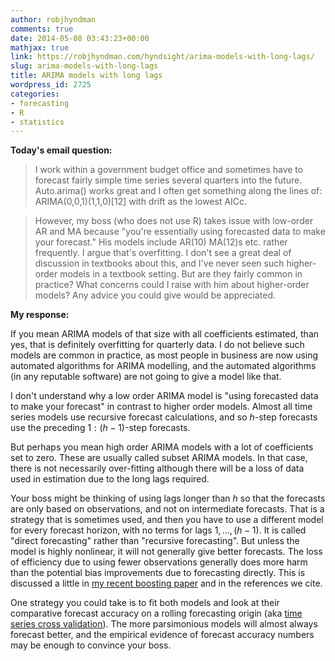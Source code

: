 ```yaml
---
author: robjhyndman
comments: true
date: 2014-05-08 03:43:23+00:00
mathjax: true
link: https://robjhyndman.com/hyndsight/arima-models-with-long-lags/
slug: arima-models-with-long-lags
title: ARIMA models with long lags
wordpress_id: 2725
categories:
- forecasting
- R
- statistics
---
```


**Today's email question:**


>I work within a government budget office and sometimes have to forecast fairly simple time series several quarters into the future. Auto.arima() works great and I often get something along the lines of: ARIMA(0,0,1)(1,1,0)[12] with drift as the lowest AICc. 

>However, my boss (who does not use R) takes issue with low-order AR and MA because "you're essentially using forecasted data to make your forecast." His models include AR(10) MA(12)s etc. rather frequently. I argue that's overfitting. I don't see a great deal of discussion in textbooks about this, and I've never seen such higher-order models in a textbook setting. But are they fairly common in practice? What concerns could I raise with him about higher-order models? Any advice you could give would be appreciated. 

<!-- more -->

**My response:**

If you mean ARIMA models of that size with all coefficients estimated, than yes, that is definitely overfitting for quarterly data. I do not believe such models are common in practice, as most people in business are now using automated algorithms for ARIMA modelling, and the automated algorithms (in any reputable software) are not going to give a model like that.

I don't understand why a low order ARIMA model is "using forecasted data to make your forecast" in contrast to higher order models. Almost all time series models use recursive forecast calculations, and so $h$-step forecasts use the preceding $1:(h-1)$-step forecasts.

But perhaps you mean high order ARIMA models with a lot of coefficients set to zero. These are usually called subset ARIMA models. In that case, there is not necessarily over-fitting although there will be a loss of data used in estimation due to the long lags required.

Your boss might be thinking of using lags longer than $h$ so that the forecasts are only based on observations, and not on intermediate forecasts. That is a strategy that is sometimes used, and then you have to use a different model for every forecast horizon, with no terms for lags $1,...,(h-1)$. It is called "direct forecasting" rather than "recursive forecasting". But unless the model is highly nonlinear, it will not generally give better forecasts. The loss of efficiency due to using fewer observations generally does more harm than the potential bias improvements due to forecasting directly. This is discussed a little in [my recent boosting paper](/publications/boostingar/) and in the references we cite.

One strategy you could take is to fit both models and look at their comparative forecast accuracy on a rolling forecasting origin (aka [time series cross validation](/hyndsight/tscvexample/)). The more parsimonious models will almost always forecast better, and the empirical evidence of forecast accuracy numbers may be enough to convince your boss.
